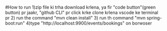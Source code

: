 #How to run
1)zip file ki trha download krlena, ya fir "code button"(green button) pr jaakr, "github CLI" pr click krke clone krlena vscode ke terminal pr
2) run the command "mvn clean install"
3) run th command "mvn spring-boot:run"
4)type "http://localhost:9900/events/bookings" on borwoser
